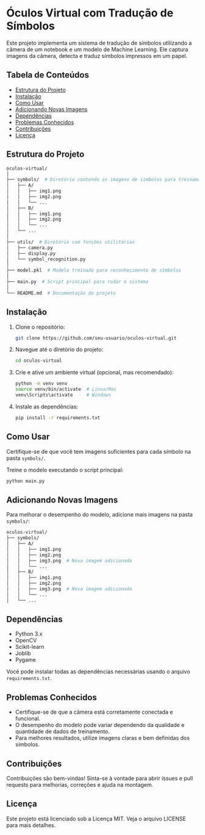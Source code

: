 
# Óculos Virtual com Tradução de Símbolos

Este projeto implementa um sistema de tradução de símbolos utilizando a câmera de um notebook e um modelo de Machine Learning. Ele captura imagens da câmera, detecta e traduz símbolos impressos em um papel.

## Tabela de Conteúdos
- [Estrutura do Projeto](#estrutura-do-projeto)
- [Instalação](#instalação)
- [Como Usar](#como-usar)
- [Adicionando Novas Imagens](#adicionando-novas-imagens)
- [Dependências](#dependências)
- [Problemas Conhecidos](#problemas-conhecidos)
- [Contribuições](#contribuições)
- [Licença](#licença)

## Estrutura do Projeto

```bash
oculos-virtual/
│
├── symbols/  # Diretório contendo as imagens de símbolos para treinamento
│   ├── A/
│   │   ├── img1.png
│   │   ├── img2.png
│   │   └── ...
│   ├── B/
│   │   ├── img1.png
│   │   ├── img2.png
│   │   └── ...
│   └── ...
│
├── utils/  # Diretório com funções utilitárias
│   ├── camera.py
│   ├── display.py
│   └── symbol_recognition.py
│
├── model.pkl  # Modelo treinado para reconhecimento de símbolos
│
├── main.py  # Script principal para rodar o sistema
│
└── README.md  # Documentação do projeto
```
## Instalação

1. Clone o repositório:
    ```sh
    git clone https://github.com/seu-usuario/oculos-virtual.git
    ```

2. Navegue até o diretório do projeto:
    ```sh
    cd oculos-virtual
    ```

3. Crie e ative um ambiente virtual (opcional, mas recomendado):
    ```sh
    python -m venv venv
    source venv/bin/activate  # Linux/Mac
    venv\Scripts\activate     # Windows
    ```

4. Instale as dependências:
    ```sh
    pip install -r requirements.txt
    ```

## Como Usar

Certifique-se de que você tem imagens suficientes para cada símbolo na pasta `symbols/`.

Treine o modelo executando o script principal:
```sh
python main.py
```
## Adicionando Novas Imagens

Para melhorar o desempenho do modelo, adicione mais imagens na pasta `symbols/`:

```bash
oculos-virtual/
├── symbols/
│   ├── A/
│   │   ├── img1.png
│   │   ├── img2.png
│   │   ├── img3.png  # Nova imagem adicionada
│   │   └── ...
│   ├── B/
│   │   ├── img1.png
│   │   ├── img2.png
│   │   ├── img3.png  # Nova imagem adicionada
│   │   └── ...
│   └── ...
```
## Dependências

- Python 3.x
- OpenCV
- Scikit-learn
- Joblib
- Pygame

Você pode instalar todas as dependências necessárias usando o arquivo `requirements.txt`.

## Problemas Conhecidos

- Certifique-se de que a câmera está corretamente conectada e funcional.
- O desempenho do modelo pode variar dependendo da qualidade e quantidade de dados de treinamento.
- Para melhores resultados, utilize imagens claras e bem definidas dos símbolos.

## Contribuições

Contribuições são bem-vindas! Sinta-se à vontade para abrir issues e pull requests para melhorias, correções e ajuda na montagem.

## Licença

Este projeto está licenciado sob a Licença MIT. Veja o arquivo LICENSE para mais detalhes.
